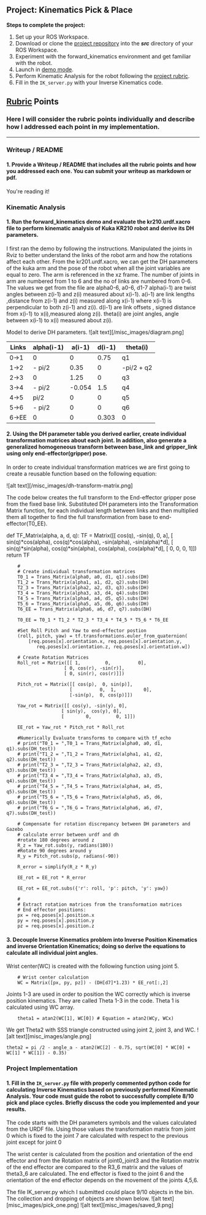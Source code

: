 ## Project: Kinematics Pick & Place


**Steps to complete the project:**  


1. Set up your ROS Workspace.
2. Download or clone the [project repository](https://github.com/udacity/RoboND-Kinematics-Project) into the ***src*** directory of your ROS Workspace.  
3. Experiment with the forward_kinematics environment and get familiar with the robot.
4. Launch in [demo mode](https://classroom.udacity.com/nanodegrees/nd209/parts/7b2fd2d7-e181-401e-977a-6158c77bf816/modules/8855de3f-2897-46c3-a805-628b5ecf045b/lessons/91d017b1-4493-4522-ad52-04a74a01094c/concepts/ae64bb91-e8c4-44c9-adbe-798e8f688193).
5. Perform Kinematic Analysis for the robot following the [project rubric](https://review.udacity.com/#!/rubrics/972/view).
6. Fill in the `IK_server.py` with your Inverse Kinematics code. 


[//]: # (Image References)

[image1]: ./misc_images/diagram.png
[image2]: ./misc_images/dh-transform-matrix.png
[image3]: ./misc_images/angle.png

## [Rubric](https://review.udacity.com/#!/rubrics/972/view) Points
### Here I will consider the rubric points individually and describe how I addressed each point in my implementation.  

---
### Writeup / README

#### 1. Provide a Writeup / README that includes all the rubric points and how you addressed each one.  You can submit your writeup as markdown or pdf.  

You're reading it!

### Kinematic Analysis
#### 1. Run the forward_kinematics demo and evaluate the kr210.urdf.xacro file to perform kinematic analysis of Kuka KR210 robot and derive its DH parameters.

I first ran the demo by following the instructions. Manipulated the joints in Rviz to better understand the links of the robot arm and how the rotations affect each other.
From the kr201.urdf.xacro, we can get the DH parameters of the kuka arm and the pose of the robot when all the joint variables are equal to zero. The arm is referenced in the xz frame. The number of joints in arm are numbered from 1 to 6 and the no of links are numbered from 0-6.
The values we get from the file are alpha0-6, a0-6, d1-7 
alpha(i-1) are twist angles between z(i-1) and z(i) measured about x(i-1).
a(i-1) are link lengths ,distance from z(i-1) and z(i) measured along  x(i-1) where x(i-1) is perpendicular to both  z(i-1) and z(i).
d(i-1) are link offsets , signed distance from  x(i-1) to x(i),measured along z(i).
theta(i) are joint angles, angle between  x(i-1) to x(i) measured about z(i). 

Model to derive DH parameters.
![alt text][/misc_images/diagram.png]

Links | alpha(i-1) | a(i-1) | d(i-1) | theta(i)
--- | --- | --- | --- | ---
0->1 | 0 | 0 | 0.75 | q1
1->2 | - pi/2 | 0.35	 | 0 | -pi/2 + q2
2->3 | 0 | 1.25	 | 0 | q3
3->4 |  - pi/2| -0.054 | 1.5	 | q4
4->5 |  pi/2 | 0 | 0 | q5
5->6 | - pi/2 | 0 | 0 | q6
6->EE | 0 | 0 | 0.303 | 0

#### 2. Using the DH parameter table you derived earlier, create individual transformation matrices about each joint. In addition, also generate a generalized homogeneous transform between base_link and gripper_link using only end-effector(gripper) pose.
In order to create individual transformation matrices we are first going to create a reusable function based on the following equation: 

![alt text][/misc_images/dh-transform-matrix.png]

The code below creates the full transform to the End-effector gripper pose from the fixed base link. Substituted DH parameters into the Transformation Matrix function, for each individual length between links and then multiplied them all together to find the full transformation from base to end-effector(T0_EE).

   def TF_Matrix(alpha, a, d, q):
           TF = Matrix([[            cos(q),           -sin(q),           0,             a],
                        [ sin(q)*cos(alpha), cos(q)*cos(alpha), -sin(alpha), -sin(alpha)*d],
                        [ sin(q)*sin(alpha), cos(q)*sin(alpha),  cos(alpha),  cos(alpha)*d],
                        [                 0,                 0,           0,             1]])
           return TF

        #
        # Create individual transformation matrices
        T0_1 = Trans_Matrix(alpha0, a0, d1, q1).subs(DH)
        T1_2 = Trans_Matrix(alpha1, a1, d2, q2).subs(DH)
        T2_3 = Trans_Matrix(alpha2, a2, d3, q3).subs(DH)
        T3_4 = Trans_Matrix(alpha3, a3, d4, q4).subs(DH)
        T4_5 = Trans_Matrix(alpha4, a4, d5, q5).subs(DH)
        T5_6 = Trans_Matrix(alpha5, a5, d6, q6).subs(DH)
        T6_EE = Trans_Matrix(alpha6, a6, d7, q7).subs(DH)

        T0_EE = T0_1 * T1_2 * T2_3 * T3_4 * T4_5 * T5_6 * T6_EE

        #Set Roll Pitch and Yaw to end-effector postion
        (roll, pitch, yaw) = tf.transformations.euler_from_quaternion(
            [req.poses[x].orientation.x, req.poses[x].orientation.y,
               req.poses[x].orientation.z, req.poses[x].orientation.w])

        # Create Rotation Matrices
        Roll_rot = Matrix([[ 1,         0,          0],
                         [ 0, cos(r), -sin(r)],
                         [ 0, sin(r), cos(r)]])

        Pitch_rot = Matrix([[ cos(p),  0, sin(p)],
	                       [          0,  1,          0],
	                       [-sin(p),  0, cos(p)]])

        Yaw_rot = Matrix([[ cos(y), -sin(y), 0],
	                    [ sin(y),  cos(y), 0],
	                    [        0,         0, 1]])

        EE_rot = Yaw_rot * Pitch_rot * Roll_rot

        #Numerically Evaluate transforms to compare with tf_echo
        # print("T0_1 = ",T0_1 = Trans_Matrix(alpha0, a0, d1, q1).subs(DH_test))
        # print("T1_2 = ",T1_2 = Trans_Matrix(alpha1, a1, d2, q2).subs(DH_test))
        # print("T2_3 = ",T2_3 = Trans_Matrix(alpha2, a2, d3, q3).subs(DH_test))
        # print("T3_4 = ",T3_4 = Trans_Matrix(alpha3, a3, d5, q4).subs(DH_test))
        # print("T4_5 = ",T4_5 = Trans_Matrix(alpha4, a4, d5, q5).subs(DH_test))
        # print("T5_6 = ",T5_6 = Trans_Matrix(alpha5, a5, d6, q6).subs(DH_test))
        # print("T6_G = ",T6_G = Trans_Matrix(alpha6, a6, d7, q7).subs(DH_test))

        # Compensate for rotation discrepancy between DH parameters and Gazebo
        # calculate error between urdf and dh
        #rotate 180 degrees around z
        R_z = Yaw_rot.subs(y, radians(180))
        #Rotate 90 degrees around y
        R_y = Pitch_rot.subs(p, radians(-90))

        R_error = simplify(R_z * R_y)

        EE_rot = EE_rot * R_error

        EE_rot = EE_rot.subs({'r': roll, 'p': pitch, 'y': yaw})

        #
        # Extract rotation matrices from the transformation matrices
        # End effector positions:
        px = req.poses[x].position.x
        py = req.poses[x].position.y
        pz = req.poses[x].position.z
        
#### 3. Decouple Inverse Kinematics problem into Inverse Position Kinematics and inverse Orientation Kinematics; doing so derive the equations to calculate all individual joint angles.        
        
Wrist center(WC) is created with the following function using joint 5.
       
        # Wrist center calculation  
        WC = Matrix([px, py, pz]) - (DH[d7]*1.23) * EE_rot[:,2]
        
Joints 1-3 are used in order to position the WC correctly which is inverse position kinematics. They are called Theta 1-3 in the code. Theta 1 is calculated using WC array. 

        theta1 = atan2(WC[1], WC[0]) # Equation = atan2(WCy, WCx)

We get Theta2 with SSS triangle constructed using joint 2, joint 3, and WC.
![alt text][misc_images/angle.png]

	theta2 = pi /2 - angle_a - atan2(WC[2] - 0.75, sqrt(WC[0] * WC[0] + WC[1] * WC[1]) - 0.35)



### Project Implementation

#### 1. Fill in the `IK_server.py` file with properly commented python code for calculating Inverse Kinematics based on previously performed Kinematic Analysis. Your code must guide the robot to successfully complete 8/10 pick and place cycles. Briefly discuss the code you implemented and your results. 

The code starts with the DH parameters symbols and the values calculated from the URDF file. Using those values the transformation matrix from joint 0 which is fixed to the joint 7 are calculated with respect to the previous joint except for joint 0
  
The wrist center is calculated from the position and orientation of the end effector and from the Rotation matrix of joint0_joint3 and the Rotation matrix of the end effector are compared to the R3_6 matrix and the values of theta3_6 are calculated. The end effector is fixed to the joint 6 and the orientation of the end effector depends on the movement of the joints 4,5,6. 

The file IK_server.py which I submitted could place 9/10 objects in the bin. The collection and dropping of objects are shown below.
![alt text][misc_images/pick_one.png]
![alt text][misc_images/saved_9.png]


